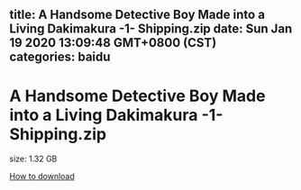 
title: A Handsome Detective Boy Made into a Living Dakimakura -1- Shipping.zip
date: Sun Jan 19 2020 13:09:48 GMT+0800 (CST)    
categories: baidu
---

# A Handsome Detective Boy Made into a Living Dakimakura -1- Shipping.zip
size: 1.32 GB
 
 

[How to download](https://bpcam.bemobtrk.com/go/2ceec3aa-1ca2-46d6-b9ff-aaa5c184517c?jno=2)